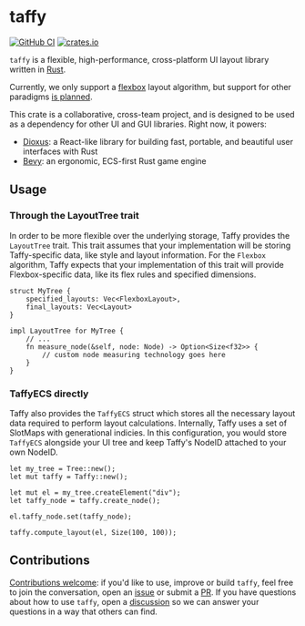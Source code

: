 # taffy

[![GitHub CI](https://github.com/DioxusLabs/taffy/actions/workflows/ci.yml/badge.svg)](https://github.com/DioxusLabs/taffy/actions/workflows/ci.yml)
[![crates.io](https://img.shields.io/crates/v/taffy.svg)](https://crates.io/crates/taffy)

`taffy` is a flexible, high-performance, cross-platform UI layout library written in [Rust](https://www.rust-lang.org).

Currently, we only support a [flexbox](https://css-tricks.com/snippets/css/a-guide-to-flexbox/) layout algorithm, but support for other paradigms [is planned](https://github.com/DioxusLabs/taffy/issues/28).

This crate is a collaborative, cross-team project, and is designed to be used as a dependency for other UI and GUI libraries.
Right now, it powers:

- [Dioxus](https://dioxuslabs.com/): a React-like library for building fast, portable, and beautiful user interfaces with Rust
- [Bevy](https://bevyengine.org/): an ergonomic, ECS-first Rust game engine

## Usage

### Through the LayoutTree trait

In order to be more flexible over the underlying storage, Taffy provides the `LayoutTree` trait. This trait assumes that your implementation will be storing Taffy-specific data, like style and layout information. For the `Flexbox` algorithm, Taffy expects that your implementation of this trait will provide Flexbox-specific data, like its flex rules and specified dimensions.

```rust, ignore
struct MyTree {
    specified_layouts: Vec<FlexboxLayout>,
    final_layouts: Vec<Layout>
}

impl LayoutTree for MyTree {
    // ...
    fn measure_node(&self, node: Node) -> Option<Size<f32>> {
        // custom node measuring technology goes here
    }
}
```

### TaffyECS directly

Taffy also provides the `TaffyECS` struct which stores all the necessary layout data required to perform layout calculations. Internally, Taffy uses a set of SlotMaps with generational indicies. In this configuration, you would store `TaffyECS` alongside your UI tree and keep Taffy's NodeID attached to your own NodeID.

```rust, ignore
let my_tree = Tree::new();
let mut taffy = Taffy::new();

let mut el = my_tree.createElement("div");
let taffy_node = taffy.create_node();

el.taffy_node.set(taffy_node);

taffy.compute_layout(el, Size(100, 100));
```

## Contributions

[Contributions welcome](https://github.com/DioxusLabs/taffy/blob/main/CONTRIBUTING.md):
if you'd like to use, improve or build `taffy`, feel free to join the conversation, open an [issue](https://github.com/DioxusLabs/taffy/issues) or submit a [PR](https://github.com/DioxusLabs/taffy/pulls).
If you have questions about how to use `taffy`, open a [discussion](https://github.com/DioxusLabs/taffy/discussions) so we can answer your questions in a way that others can find.
